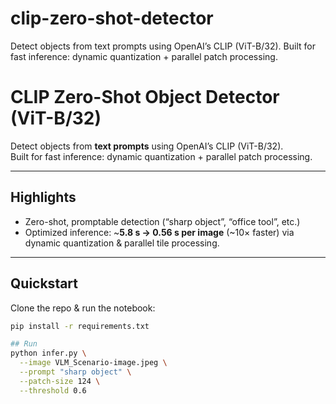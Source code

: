# clip-zero-shot-detector
Detect objects from text prompts using OpenAI’s CLIP (ViT-B/32).   Built for fast inference: dynamic quantization + parallel patch processing.

# CLIP Zero-Shot Object Detector (ViT-B/32)

Detect objects from **text prompts** using OpenAI’s CLIP (ViT-B/32).  
Built for fast inference: dynamic quantization + parallel patch processing.

---

## Highlights

- Zero-shot, promptable detection (“sharp object”, “office tool”, etc.)
- Optimized inference: ~**5.8 s → 0.56 s per image** (~10× faster) via dynamic quantization & parallel tile processing.

---

## Quickstart

Clone the repo & run the notebook:
```bash
pip install -r requirements.txt

## Run
python infer.py \
  --image VLM_Scenario-image.jpeg \
  --prompt "sharp object" \
  --patch-size 124 \
  --threshold 0.6 
